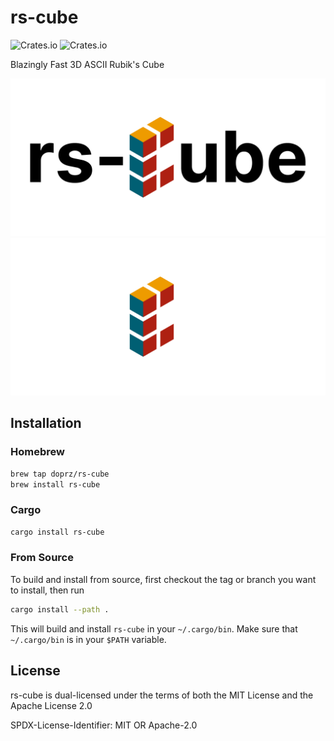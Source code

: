 # rs-cube

![Crates.io](https://img.shields.io/crates/v/rs-cube)
![Crates.io](https://img.shields.io/crates/l/rs-cube)

Blazingly Fast 3D ASCII Rubik's Cube

![rs-cube Logo Light](images/rs-cube_light.png#gh-light-mode-only)
![rs-cube Logo Dark](images/rs-cube_dark.png#gh-dark-mode-only)

## Installation

### Homebrew

```sh
brew tap doprz/rs-cube
brew install rs-cube
```

### Cargo

```sh
cargo install rs-cube
```

### From Source

To build and install from source, first checkout the tag or branch you want to install, then run
```sh
cargo install --path .
```
This will build and install `rs-cube` in your `~/.cargo/bin`. Make sure that `~/.cargo/bin` is in your `$PATH` variable.

## License

rs-cube is dual-licensed under the terms of both the MIT License and the Apache License 2.0

SPDX-License-Identifier: MIT OR Apache-2.0
